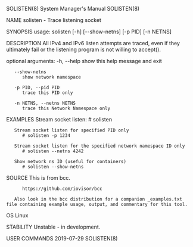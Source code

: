 SOLISTEN(8)							    System Manager's Manual							   SOLISTEN(8)

NAME
       solisten - Trace listening socket

SYNOPSIS
       usage: solisten [-h] [--show-netns] [-p PID] [-n NETNS]

DESCRIPTION
       All IPv4 and IPv6 listen attempts are traced, even if they ultimately fail or the listening program is not willing to accept().

   optional arguments:
       -h, --help
	      show this help message and exit

       --show-netns
	      show network namespace

       -p PID, --pid PID
	      trace this PID only

       -n NETNS, --netns NETNS
	      trace this Network Namespace only

EXAMPLES
       Stream socket listen:
	      # solisten

       Stream socket listen for specified PID only
	      # solisten -p 1234

       Stream socket listen for the specified network namespace ID only
	      # solisten --netns 4242

       Show network ns ID (useful for containers)
	      # solisten --show-netns

SOURCE
       This is from bcc.

	      https://github.com/iovisor/bcc

       Also look in the bcc distribution for a companion _examples.txt file containing example usage, output, and commentary for this tool.

OS
       Linux

STABILITY
       Unstable - in development.

USER COMMANDS								  2019-07-29								   SOLISTEN(8)
